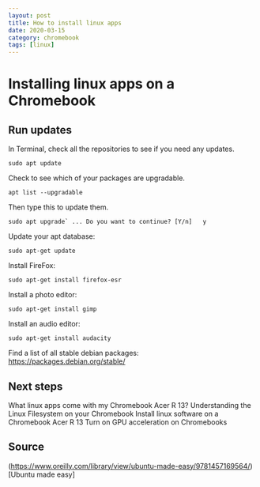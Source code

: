 ```yaml
---
layout: post
title: How to install linux apps
date: 2020-03-15
category: chromebook
tags: [linux]
---
```


# Installing linux apps on a Chromebook

## Run updates

In Terminal, check all the repositories to see if you need any updates.

`sudo apt update`

Check to see which of your packages are upgradable.

`apt list --upgradable`

Then type this to update them.

``sudo apt upgrade`
...
Do you want to continue? [Y/n]   y``

Update your apt database:

`sudo apt-get update`

Install FireFox:

`sudo apt-get install firefox-esr`

Install a photo editor:

`sudo apt-get install gimp`

Install an audio editor:

`sudo apt-get install audacity`

Find a list of all stable debian packages:
https://packages.debian.org/stable/

## Next steps
What linux apps come with my Chromebook Acer R 13?
Understanding the Linux Filesystem on your Chromebook
Install linux software on a Chromebook Acer R 13
Turn on GPU acceleration on Chromebooks

## Source
(https://www.oreilly.com/library/view/ubuntu-made-easy/9781457169564/)[Ubuntu made easy]
